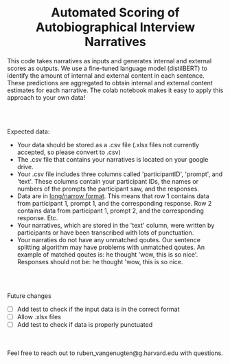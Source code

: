 <h1 align="center">Automated Scoring of Autobiographical Interview Narratives </h1>

This code takes narratives as inputs and generates internal and external scores as outputs. We  use a fine-tuned language model (distilBERT) to identify the amount of internal and external content in each sentence. These predictions are aggregated to obtain internal and external content estimates for each narrative. The colab notebook makes it easy to apply this approach to your own data!

<br />
<br />

Expected data:
 - Your data should be stored as a .csv file (.xlsx files not currently accepted, so please convert to .csv)
 - The .csv file that contains your narratives is located on your google drive.
 - Your .csv file includes three columns called 'participantID', 'prompt', and 'text'. These columns contain your participant IDs, the names or numbers of the prompts the participant saw, and the responses. 
 - Data are in [long/narrow format](https://en.wikipedia.org/wiki/Wide_and_narrow_data). This means that row 1 contains data from participant 1, prompt 1, and the corresponding response. Row 2 contains data from participant 1, prompt 2, and the corresponding response. Etc.
 - Your narratives, which are stored in the 'text' column, were written by participants or have been transcribed with lots of punctuation.
 - Your narraties do not have any unmatched qoutes. Our sentence splitting algorithm may have problems with unmatched qoutes. An example of matched qoutes is: he thought 'wow, this is so nice'. Responses should not be: he thought 'wow, this is so nice.   

<br />
<br />

Future changes
- [ ] Add test to check if the input data is in the correct format
- [ ] Allow .xlsx files
- [ ] Add test to check if data is properly punctuated

<br />
<br /> 
Feel free to reach out to ruben_vangenugten@g.harvard.edu with questions.



